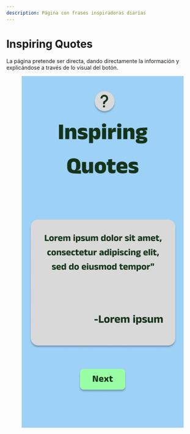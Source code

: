 ```yaml
---
description: Página con frases inspiradoras diarias
---
```


# Inspiring Quotes

La página pretende ser directa, dando directamente la información y explicándose a través de lo visual del botón.

<figure><img src="../.gitbook/assets/Inspiring Quotes (3).png" alt=""><figcaption></figcaption></figure>
